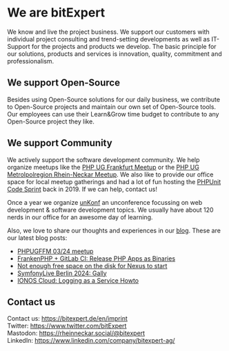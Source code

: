 # We are bitExpert

We know and live the project business. We support our customers with individual project consulting and trend-setting developments as well as IT-Support for the projects and products we develop. The basic principle for our solutions, products and services is innovation, quality, commitment and professionalism.

## We support Open-Source

Besides using Open-Source solutions for our daily business, we contribute to Open-Source projects and maintain our own set of Open-Source tools. Our employees can use their Learn&Grow time budget to contribute to any Open-Source project they like.

## We support Community

We actively support the software development community. We help organize meetups like the [PHP UG Frankfurt Meetup](https://www.phpugffm.de) or the [PHP UG Metrolpolregion Rhein-Neckar Meetup](http://www.phpugmrn.de). We also like to provide our office space for local meetup gatherings and had a lot of fun hosting the [PHPUnit Code Sprint](https://phpunit.de/code-sprints/september-2019.html) back in 2019. If we can help, contact us!

Once a year we organize [unKonf](https://www.unKonf.de) an unconference focussing on web development & software development topics. We usually have about 120 nerds in our office for an awesome day of learning.

Also, we love to share our thoughts and experiences in our [blog](https://blog.bitExpert.de). These are our latest blog posts:
<!--- blog_start --->
 - [PHPUGFFM 03/24 meetup](https://blog.bitexpert.de/blog/phpugffm_meetup_may_2024)
 - [FrankenPHP + GitLab CI: Release PHP Apps as Binaries](https://blog.bitexpert.de/blog/frankenphp-gitlab-ci)
 - [Not enough free space on the disk for Nexus to start](https://blog.bitexpert.de/blog/nexus_orientdb_diskfreespacelimit)
 - [SymfonyLive Berlin 2024: Gally](https://blog.bitexpert.de/blog/symfony_live_berlin_2024)
 - [IONOS Cloud: Logging as a Service Howto](https://blog.bitexpert.de/blog/ionos_cloud_laas)
<!--- blog_end --->

## Contact us

Contact us: https://bitexpert.de/en/imprint   
Twitter: https://www.twitter.com/bitExpert    
Mastodon: https://rheinneckar.social/@bitexpert    
LinkedIn: https://www.linkedin.com/company/bitexpert-ag/    
